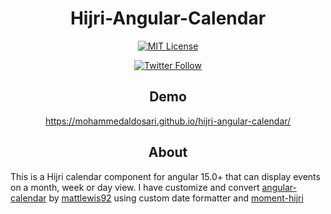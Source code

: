 <h1 align="center">Hijri-Angular-Calendar</h1>

<div align="center">

[![MIT License][license-image]][license-url]

[![Twitter Follow](https://img.shields.io/twitter/follow/mhwdosari.svg)](https://twitter.com/mhwdosari)

</div>

<h2 align="center">Demo</h2>

<div align="center">

https://mohammedaldosari.github.io/hijri-angular-calendar/

</div>

<h2 align="center">About</h2>

This is a Hijri calendar component for angular 15.0+ that can display events on a month, week or day view. I have customize and convert [angular-calendar](https://mattlewis-github.com/angular-calendar/) by [mattlewis92](https://github.com/mattlewis92/angular-calendar/commits?author=mattlewis92) using custom date formatter and [moment-hijri](https://github.com/xsoh/moment-hijri)

[license-image]: http://img.shields.io/badge/license-MIT-blue.svg?style=flat
[license-url]: LICENSE
